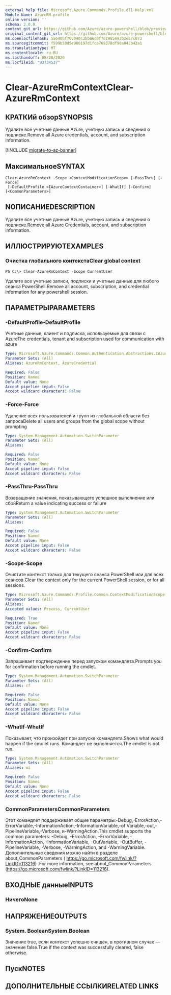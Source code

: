 ```yaml
---
external help file: Microsoft.Azure.Commands.Profile.dll-Help.xml
Module Name: AzureRM.profile
online version: ''
schema: 2.0.0
content_git_url: https://github.com/Azure/azure-powershell/blob/preview/src/ResourceManager/Profile/Commands.Profile/help/Clear-AzureRmContext.md
original_content_git_url: https://github.com/Azure/azure-powershell/blob/preview/src/ResourceManager/Profile/Commands.Profile/help/Clear-AzureRmContext.md
ms.openlocfilehash: 5a640bf705040c3bb8ed0f7dc985693b2e57c873
ms.sourcegitcommit: f599b50d5e980197d1fca769378df90a842b42a1
ms.translationtype: MT
ms.contentlocale: ru-RU
ms.lasthandoff: 08/20/2020
ms.locfileid: "93734537"
---
```

# <span data-ttu-id="3a798-101">Clear-AzureRmContext</span><span class="sxs-lookup"><span data-stu-id="3a798-101">Clear-AzureRmContext</span></span>

## <span data-ttu-id="3a798-102">КРАТКИй обзор</span><span class="sxs-lookup"><span data-stu-id="3a798-102">SYNOPSIS</span></span>
<span data-ttu-id="3a798-103">Удалите все учетные данные Azure, учетную запись и сведения о подписке.</span><span class="sxs-lookup"><span data-stu-id="3a798-103">Remove all Azure credentials, account, and subscription information.</span></span>

[!INCLUDE [migrate-to-az-banner](../../includes/migrate-to-az-banner.md)]

## <span data-ttu-id="3a798-104">Максимальное</span><span class="sxs-lookup"><span data-stu-id="3a798-104">SYNTAX</span></span>

```
Clear-AzureRmContext -Scope <ContextModificationScope> [-PassThru] [-Force]
 [-DefaultProfile <IAzureContextContainer>] [-WhatIf] [-Confirm] [<CommonParameters>]
```

## <span data-ttu-id="3a798-105">NОПИСАНИЕ</span><span class="sxs-lookup"><span data-stu-id="3a798-105">DESCRIPTION</span></span>
<span data-ttu-id="3a798-106">Удалите все учетные данные Azure, учетную запись и сведения о подписке.</span><span class="sxs-lookup"><span data-stu-id="3a798-106">Remove all Azure Credentials, account, and subscription information.</span></span>

## <span data-ttu-id="3a798-107">ИЛЛЮСТРИРУЮТ</span><span class="sxs-lookup"><span data-stu-id="3a798-107">EXAMPLES</span></span>

### <span data-ttu-id="3a798-108">Очистка глобального контекста</span><span class="sxs-lookup"><span data-stu-id="3a798-108">Clear global context</span></span>
```
PS C:\> Clear-AzureRmContext -Scope CurrentUser
```

<span data-ttu-id="3a798-109">Удалите все учетные записи, подписки и учетные данные для любого сеанса PowerShell.</span><span class="sxs-lookup"><span data-stu-id="3a798-109">Remove all account, subscription, and credential information for any powershell session.</span></span>

## <span data-ttu-id="3a798-110">ПАРАМЕТРЫ</span><span class="sxs-lookup"><span data-stu-id="3a798-110">PARAMETERS</span></span>

### <span data-ttu-id="3a798-111">-DefaultProfile</span><span class="sxs-lookup"><span data-stu-id="3a798-111">-DefaultProfile</span></span>
<span data-ttu-id="3a798-112">Учетные данные, клиент и подписка, используемые для связи с Azure</span><span class="sxs-lookup"><span data-stu-id="3a798-112">The credentials, tenant and subscription used for communication with azure</span></span>

```yaml
Type: Microsoft.Azure.Commands.Common.Authentication.Abstractions.IAzureContextContainer
Parameter Sets: (All)
Aliases: AzureRmContext, AzureCredential

Required: False
Position: Named
Default value: None
Accept pipeline input: False
Accept wildcard characters: False
```

### <span data-ttu-id="3a798-113">-Force</span><span class="sxs-lookup"><span data-stu-id="3a798-113">-Force</span></span>
<span data-ttu-id="3a798-114">Удаление всех пользователей и групп из глобальной области без запроса</span><span class="sxs-lookup"><span data-stu-id="3a798-114">Delete all users and groups from the global scope without prompting</span></span>

```yaml
Type: System.Management.Automation.SwitchParameter
Parameter Sets: (All)
Aliases: 

Required: False
Position: Named
Default value: None
Accept pipeline input: False
Accept wildcard characters: False
```

### <span data-ttu-id="3a798-115">-PassThru</span><span class="sxs-lookup"><span data-stu-id="3a798-115">-PassThru</span></span>
<span data-ttu-id="3a798-116">Возвращение значения, показывающего успешное выполнение или сбой</span><span class="sxs-lookup"><span data-stu-id="3a798-116">Return a value indicating success or failure</span></span>

```yaml
Type: System.Management.Automation.SwitchParameter
Parameter Sets: (All)
Aliases: 

Required: False
Position: Named
Default value: None
Accept pipeline input: False
Accept wildcard characters: False
```

### <span data-ttu-id="3a798-117">-Scope</span><span class="sxs-lookup"><span data-stu-id="3a798-117">-Scope</span></span>
<span data-ttu-id="3a798-118">Очистите контекст только для текущего сеанса PowerShell или для всех сеансов.</span><span class="sxs-lookup"><span data-stu-id="3a798-118">Clear the context only for the current PowerShell session, or for all sessions.</span></span>

```yaml
Type: Microsoft.Azure.Commands.Profile.Common.ContextModificationScope
Parameter Sets: (All)
Aliases: 
Accepted values: Process, CurrentUser

Required: True
Position: Named
Default value: None
Accept pipeline input: False
Accept wildcard characters: False
```

### <span data-ttu-id="3a798-119">-Confirm</span><span class="sxs-lookup"><span data-stu-id="3a798-119">-Confirm</span></span>
<span data-ttu-id="3a798-120">Запрашивает подтверждение перед запуском командлета.</span><span class="sxs-lookup"><span data-stu-id="3a798-120">Prompts you for confirmation before running the cmdlet.</span></span>

```yaml
Type: System.Management.Automation.SwitchParameter
Parameter Sets: (All)
Aliases: cf

Required: False
Position: Named
Default value: None
Accept pipeline input: False
Accept wildcard characters: False
```

### <span data-ttu-id="3a798-121">-WhatIf</span><span class="sxs-lookup"><span data-stu-id="3a798-121">-WhatIf</span></span>
<span data-ttu-id="3a798-122">Показывает, что произойдет при запуске командлета.</span><span class="sxs-lookup"><span data-stu-id="3a798-122">Shows what would happen if the cmdlet runs.</span></span>
<span data-ttu-id="3a798-123">Командлет не выполняется.</span><span class="sxs-lookup"><span data-stu-id="3a798-123">The cmdlet is not run.</span></span>

```yaml
Type: System.Management.Automation.SwitchParameter
Parameter Sets: (All)
Aliases: wi

Required: False
Position: Named
Default value: None
Accept pipeline input: False
Accept wildcard characters: False
```

### <span data-ttu-id="3a798-124">CommonParameters</span><span class="sxs-lookup"><span data-stu-id="3a798-124">CommonParameters</span></span>
<span data-ttu-id="3a798-125">Этот командлет поддерживает общие параметры:-Debug,-ErrorAction,-ErrorVariable,-InformationAction,-InformationVariable,-of Variable,-out,-PipelineVariable,-Verbose, и-WarningAction.</span><span class="sxs-lookup"><span data-stu-id="3a798-125">This cmdlet supports the common parameters: -Debug, -ErrorAction, -ErrorVariable, -InformationAction, -InformationVariable, -OutVariable, -OutBuffer, -PipelineVariable, -Verbose, -WarningAction, and -WarningVariable.</span></span> <span data-ttu-id="3a798-126">Дополнительные сведения можно найти в разделе about_CommonParameters ( https://go.microsoft.com/fwlink/?LinkID=113216) .</span><span class="sxs-lookup"><span data-stu-id="3a798-126">For more information, see about_CommonParameters (https://go.microsoft.com/fwlink/?LinkID=113216).</span></span>

## <span data-ttu-id="3a798-127">ВХОДНЫЕ данные</span><span class="sxs-lookup"><span data-stu-id="3a798-127">INPUTS</span></span>

### <span data-ttu-id="3a798-128">Ничего</span><span class="sxs-lookup"><span data-stu-id="3a798-128">None</span></span>

## <span data-ttu-id="3a798-129">НАПРЯЖЕНИЕ</span><span class="sxs-lookup"><span data-stu-id="3a798-129">OUTPUTS</span></span>

### <span data-ttu-id="3a798-130">System. Boolean</span><span class="sxs-lookup"><span data-stu-id="3a798-130">System.Boolean</span></span>
<span data-ttu-id="3a798-131">Значение true, если контекст успешно очищен, в противном случае — значение false.</span><span class="sxs-lookup"><span data-stu-id="3a798-131">True if the context was successfully cleared, false otherwise.</span></span>

## <span data-ttu-id="3a798-132">Пуск</span><span class="sxs-lookup"><span data-stu-id="3a798-132">NOTES</span></span>

## <span data-ttu-id="3a798-133">ДОПОЛНИТЕЛЬНЫЕ ССЫЛКИ</span><span class="sxs-lookup"><span data-stu-id="3a798-133">RELATED LINKS</span></span>

